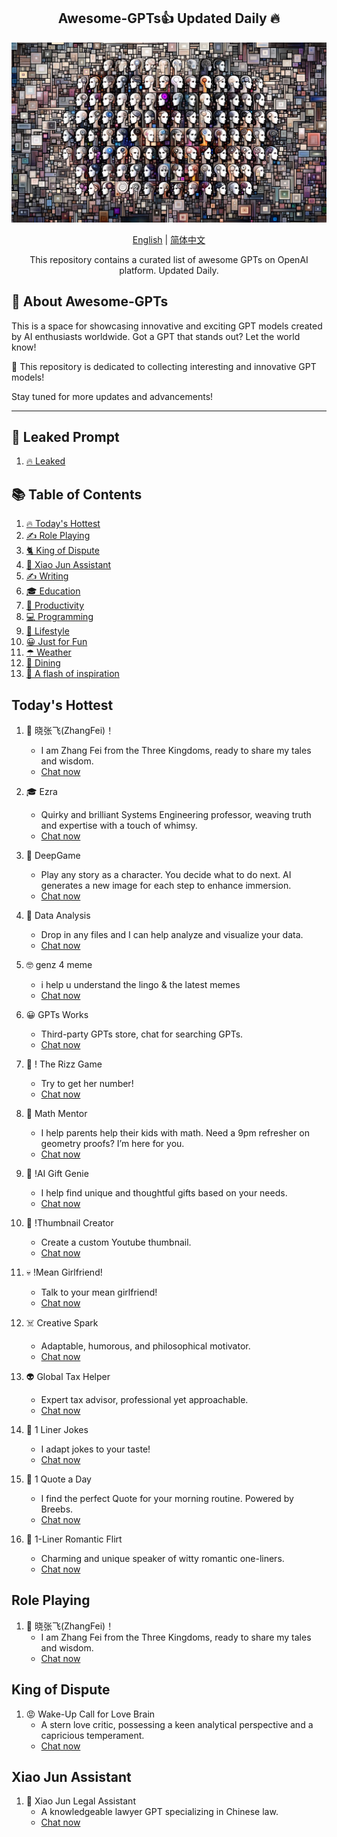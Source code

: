 <div align="center">
  <h2 align="center">Awesome-GPTs👍 Updated Daily 🔥</h2>
  <p align="center">
    <img width="650" src="https://raw.githubusercontent.com/gogooing/Awesome-GPTs/main/images/gpts.webp">
  </p>
  <p>
      <a href="https://github.com/gogooing/Awesome-GPTs">English</a> | <a href="https://github.com/gogooing/Awesome-GPTs/blob/main/README_zh.md">简体中文</a>
  </p>
  <p align="center">
    <p align="center"> This repository contains a curated list of awesome GPTs on OpenAI platform. Updated Daily.</p>
  </p>
</div>

## 🚀 About Awesome-GPTs
This is a space for showcasing innovative and exciting GPT models created by AI enthusiasts worldwide. Got a GPT that stands out? Let the world know!

🎉 This repository is dedicated to collecting interesting and innovative GPT models!

Stay tuned for more updates and advancements!

-----

## 🤖 Leaked Prompt
1. [🔥 Leaked](https://github.com/gogooing/Awesome-GPTs/tree/main/GPTs/Leaked/README.md#Leaked)

## 📚 Table of Contents
1. [🔥 Today's Hottest](#Today's-Hottest)
2. [✍️ Role Playing](#Role-Playing)
3. [🐈 King of Dispute](#King-of-Dispute)
4. [🎯 Xiao Jun Assistant](#Xiao-Jun-Assistant)
5. [✍️ Writing](https://github.com/gogooing/Awesome-GPTs/tree/main/GPTs/Writing/README.md#Writing)
6. [🎓 Education](https://github.com/gogooing/Awesome-GPTs/tree/main/GPTs/Education/README.md#Education)
7. [🧠 Productivity](https://github.com/gogooing/Awesome-GPTs/tree/main/GPTs/Productivity/README.md##Productivity)
8. [💻 Programming](https://github.com/gogooing/Awesome-GPTs/tree/main/GPTs/Programming/README.md##Programming)
9. [🦄 Lifestyle](https://github.com/gogooing/Awesome-GPTs/tree/main/GPTs/Lifestyle/README.md##Lifestyle)
10. [😀 Just for Fun](https://github.com/gogooing/Awesome-GPTs/tree/main/GPTs/Just-for-Fun/README.md##Just-for-Fun)
11. [☂  Weather](https://github.com/gogooing/Awesome-GPTs/tree/main/GPTs/Weather/README.md##Weather)
12. [🍴 Dining](https://github.com/gogooing/Awesome-GPTs/tree/main/GPTs/Dining/README.md##dining)
13. [🤩 A flash of inspiration](https://github.com/gogooing/Awesome-GPTs/tree/main/GPTs/A-flash-of-inspiration/README.md##A-flash-of-inspiration)

## Today's Hottest
1. 🤩 晓张飞(ZhangFei)！
   - I am Zhang Fei from the Three Kingdoms, ready to share my tales and wisdom.
   - [Chat now](https://chat.openai.com/g/g-j6nhK92Fw-xiao-san-guo-zhang-fei)

2. 🎓 Ezra
   - Quirky and brilliant Systems Engineering professor, weaving truth and expertise with a touch of whimsy.
   - [Chat now](https://chat.openai.com/g/g-VcnrTHoIS-ezra)

3. 🥳 DeepGame
   - Play any story as a character. You decide what to do next. AI generates a new image for each step to enhance immersion.
   - [Chat now](https://chat.openai.com/g/g-TzI2BlJPT-deepgame)

4. 👾 Data Analysis
   - Drop in any files and I can help analyze and visualize your data.
   - [Chat now](https://chat.openai.com/g/g-HMNcP6w7d-data-analysis)  

5. 🤓 genz 4 meme
   - i help u understand the lingo & the latest memes
   - [Chat now](https://chat.openai.com/g/g-OCOyXYJjW-genz-4-meme)

6. 😀 GPTs Works
   - Third-party GPTs store, chat for searching GPTs.
   - [Chat now](https://chat.openai.com/g/g-EBKM6RsBl-gpts-works)

7. 🐶 ! The Rizz Game
   - Try to get her number!
   - [Chat now](https://chat.openai.com/g/g-VJfk8tcd8-the-rizz-game)

8. 🍓 Math Mentor
   - I help parents help their kids with math. Need a 9pm refresher on geometry proofs? I’m here for you.
   - [Chat now](https://chat.openai.com/g/g-ENhijiiwK-math-mentor)

9. 🤭 !AI Gift Genie
   - I help find unique and thoughtful gifts based on your needs.
   - [Chat now](https://chat.openai.com/g/g-vvscRF9WH-ai-gift-genie)

9. 👻 !Thumbnail Creator
   - Create a custom Youtube thumbnail.
   - [Chat now](https://chat.openai.com/g/g-le4naYhqg-thumbnail-creator)

9. 💀 !Mean Girlfriend!
   - Talk to your mean girlfriend!
   - [Chat now](https://chat.openai.com/g/g-21NqhmSBD-mean-girlfriend)

9. ☠️ Creative Spark
   - Adaptable, humorous, and philosophical motivator.
   - [Chat now](https://chat.openai.com/g/g-4WOYf7Pwn-creative-spark)

9. 👽 Global Tax Helper
   - Expert tax advisor, professional yet approachable.
   - [Chat now](https://chat.openai.com/g/g-fqTAbfV0H-global-tax-helper)

9. 👾 1 Liner Jokes
   - I adapt jokes to your taste!
   - [Chat now](https://chat.openai.com/g/g-Ka7PDkyac-1-liner-jokes)

9. 🤖 1 Quote a Day
   - I find the perfect Quote for your morning routine. Powered by Breebs.
   - [Chat now](https://chat.openai.com/g/g-TCZLIYhNm-1-quote-a-day)

9. 🎃 1-Liner Romantic Flirt
   - Charming and unique speaker of witty romantic one-liners.
   - [Chat now](https://chat.openai.com/g/g-fOyd9QZYY-1-liner-romantic-flirt)

## Role Playing
1. 🤩 晓张飞(ZhangFei)！
   - I am Zhang Fei from the Three Kingdoms, ready to share my tales and wisdom.
   - [Chat now](https://chat.openai.com/g/g-j6nhK92Fw-xiao-san-guo-zhang-fei)

## King of Dispute
1. 😡 Wake-Up Call for Love Brain
   - A stern love critic, possessing a keen analytical perspective and a capricious temperament.
   - [Chat now](https://chat.openai.com/g/g-i5pRBxoFS-ma-xing-nian-ai-nao)

## Xiao Jun Assistant
1. 🤝 Xiao Jun Legal Assistant
   - A knowledgeable lawyer GPT specializing in Chinese law.
   - [Chat now](https://chat.openai.com/g/g-j4uMTOjKF-xiao-jun-fa-lu-zhu-shou)
